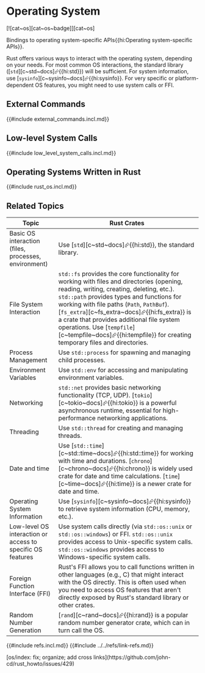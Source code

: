 # Operating System

[![cat~os][cat~os~badge]][cat~os]

Bindings to operating system-specific APIs{{hi:Operating system-specific APIs}}.

Rust offers various ways to interact with the operating system, depending on your needs. For most common OS interactions, the standard library ([`std`][c~std~docs]⮳{{hi:std}}) will be sufficient. For system information, use [`sysinfo`][c~sysinfo~docs]⮳{{hi:sysinfo}}. For very specific or platform-dependent OS features, you might need to use system calls or FFI.

## External Commands

{{#include external_commands.incl.md}}

## Low-level System Calls

{{#include low_level_system_calls.incl.md}}

## Operating Systems Written in Rust

{{#include rust_os.incl.md}}

## Related Topics

| Topic | Rust Crates |
|---|---|
| Basic OS interaction (files, processes, environment) | Use [`std`][c~std~docs]⮳{{hi:std}}, the standard library. |
| File System Interaction | `std::fs` provides the core functionality for working with files and directories (opening, reading, writing, creating, deleting, etc.). `std::path` provides types and functions for working with file paths (`Path`, `PathBuf`). [`fs_extra`][c~fs_extra~docs]⮳{{hi:fs_extra}} is a crate that provides additional file system operations. Use [`tempfile`][c~tempfile~docs]⮳{{hi:tempfile}} for creating temporary files and directories. |
| Process Management | Use `std::process` for spawning and managing child processes. |
| Environment Variables | Use `std::env` for accessing and manipulating environment variables. |
| Networking | `std::net` provides basic networking functionality (TCP, UDP). [`tokio`][c~tokio~docs]⮳{{hi:tokio}} is a powerful asynchronous runtime, essential for high-performance networking applications. |
| Threading | Use `std::thread` for creating and managing threads. |
| Date and time | Use [`std::time`][c~std::time~docs]⮳{{hi:std::time}} for working with time and durations. [`chrono`][c~chrono~docs]⮳{{hi:chrono}} is widely used crate for date and time calculations. [`time`][c~time~docs]⮳{{hi:time}} is a newer crate for date and time. |
| Operating System Information | Use [`sysinfo`][c~sysinfo~docs]⮳{{hi:sysinfo}} to retrieve system information (CPU, memory, etc.). |
| Low-level OS interaction or access to specific OS features | Use system calls directly (via `std::os::unix` or `std::os::windows`) or FFI. `std::os::unix` provides access to Unix-specific system calls. `std::os::windows` provides access to Windows-specific system calls. |
| Foreign Function Interface (FFI) | Rust's FFI allows you to call functions written in other languages (e.g., C) that might interact with the OS directly. This is often used when you need to access OS features that aren't directly exposed by Rust's standard library or other crates. |
| Random Number Generation | [`rand`][c~rand~docs]⮳{{hi:rand}} is a popular random number generator crate, which can in turn call the OS. |

{{#include refs.incl.md}}
{{#include ../../refs/link-refs.md}}

<div class="hidden">
[os/index: fix; organize; add cross links](https://github.com/john-cd/rust_howto/issues/429)
</div>
